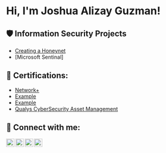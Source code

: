<h1>Hi, I'm Joshua Alizay Guzman! <a href="https://www.linkedin.com/in/guzmanjoshua/"> </a>
 
<h2>🛡️ Information Security Projects</h2>
 
- [Creating a Honeynet](Link)
- [Microsoft Sentinal]
  
<h2>📜 Certifications:</h2>
 
  - [Network+](Link)
  - [Example](Link)
  - [Example](Link)
  - [Qualys CyberSecurity Asset Management](Link)
    
<h2> 🤳 Connect with me:</h2>
 
<img align="left" alt="yourname | YouTube" width="22px" src="https://cdn.jsdelivr.net/npm/simple-icons@v3/icons/youtube.svg" />
<img align="left" alt="yourname | Twitter" width="22px" src="https://cdn.jsdelivr.net/npm/simple-icons@v3/icons/twitter.svg" />
<img align="left" alt="yourname | LinkedIn" width="22px" src="https://cdn.jsdelivr.net/npm/simple-icons@v3/icons/linkedin.svg" />
<img align="left" alt="yourname | Instagram" width="22px" src="https://cdn.jsdelivr.net/npm/simple-icons@v3/icons/instagram.svg" />
 
[X]: https://X.com/
[linkedin]: https://www.linkedin.com/in/guzmanjoshua/
